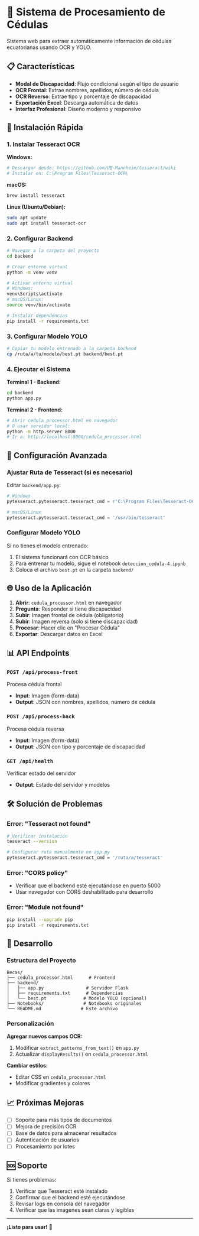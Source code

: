 # 🎯 Sistema de Procesamiento de Cédulas

Sistema web para extraer automáticamente información de cédulas ecuatorianas usando OCR y YOLO.

## 📋 Características

- **Modal de Discapacidad**: Flujo condicional según el tipo de usuario
- **OCR Frontal**: Extrae nombres, apellidos, número de cédula
- **OCR Reverso**: Extrae tipo y porcentaje de discapacidad
- **Exportación Excel**: Descarga automática de datos
- **Interfaz Profesional**: Diseño moderno y responsivo

## 🚀 Instalación Rápida

### 1. Instalar Tesseract OCR

**Windows:**
```bash
# Descargar desde: https://github.com/UB-Mannheim/tesseract/wiki
# Instalar en: C:\Program Files\Tesseract-OCR\
```

**macOS:**
```bash
brew install tesseract
```

**Linux (Ubuntu/Debian):**
```bash
sudo apt update
sudo apt install tesseract-ocr
```

### 2. Configurar Backend

```bash
# Navegar a la carpeta del proyecto
cd backend

# Crear entorno virtual
python -m venv venv

# Activar entorno virtual
# Windows:
venv\Scripts\activate
# macOS/Linux:
source venv/bin/activate

# Instalar dependencias
pip install -r requirements.txt
```

### 3. Configurar Modelo YOLO

```bash
# Copiar tu modelo entrenado a la carpeta backend
cp /ruta/a/tu/modelo/best.pt backend/best.pt
```

### 4. Ejecutar el Sistema

**Terminal 1 - Backend:**
```bash
cd backend
python app.py
```

**Terminal 2 - Frontend:**
```bash
# Abrir cedula_processor.html en navegador
# O usar servidor local:
python -m http.server 8000
# Ir a: http://localhost:8000/cedula_processor.html
```

## 🔧 Configuración Avanzada

### Ajustar Ruta de Tesseract (si es necesario)

Editar `backend/app.py`:
```python
# Windows
pytesseract.pytesseract.tesseract_cmd = r'C:\Program Files\Tesseract-OCR\tesseract.exe'

# macOS/Linux
pytesseract.pytesseract.tesseract_cmd = '/usr/bin/tesseract'
```

### Configurar Modelo YOLO

Si no tienes el modelo entrenado:
1. El sistema funcionará con OCR básico
2. Para entrenar tu modelo, sigue el notebook `deteccion_cedula-4.ipynb`
3. Coloca el archivo `best.pt` en la carpeta `backend/`

## 🌐 Uso de la Aplicación

1. **Abrir**: `cedula_processor.html` en navegador
2. **Pregunta**: Responder si tiene discapacidad
3. **Subir**: Imagen frontal de cédula (obligatorio)
4. **Subir**: Imagen reversa (solo si tiene discapacidad)
5. **Procesar**: Hacer clic en "Procesar Cédula"
6. **Exportar**: Descargar datos en Excel

## 📊 API Endpoints

### `POST /api/process-front`
Procesa cédula frontal
- **Input**: Imagen (form-data)
- **Output**: JSON con nombres, apellidos, número de cédula

### `POST /api/process-back`
Procesa cédula reversa
- **Input**: Imagen (form-data)
- **Output**: JSON con tipo y porcentaje de discapacidad

### `GET /api/health`
Verificar estado del servidor
- **Output**: Estado del servidor y modelos

## 🛠️ Solución de Problemas

### Error: "Tesseract not found"
```bash
# Verificar instalación
tesseract --version

# Configurar ruta manualmente en app.py
pytesseract.pytesseract.tesseract_cmd = '/ruta/a/tesseract'
```

### Error: "CORS policy"
- Verificar que el backend esté ejecutándose en puerto 5000
- Usar navegador con CORS deshabilitado para desarrollo

### Error: "Module not found"
```bash
pip install --upgrade pip
pip install -r requirements.txt
```

## 🔄 Desarrollo

### Estructura del Proyecto
```
Becas/
├── cedula_processor.html      # Frontend
├── backend/
│   ├── app.py                # Servidor Flask
│   ├── requirements.txt      # Dependencias
│   └── best.pt              # Modelo YOLO (opcional)
├── Notebooks/               # Notebooks originales
└── README.md               # Este archivo
```

### Personalización

**Agregar nuevos campos OCR:**
1. Modificar `extract_patterns_from_text()` en `app.py`
2. Actualizar `displayResults()` en `cedula_processor.html`

**Cambiar estilos:**
- Editar CSS en `cedula_processor.html`
- Modificar gradientes y colores

## 📈 Próximas Mejoras

- [ ] Soporte para más tipos de documentos
- [ ] Mejora de precisión OCR
- [ ] Base de datos para almacenar resultados
- [ ] Autenticación de usuarios
- [ ] Procesamiento por lotes

## 🆘 Soporte

Si tienes problemas:
1. Verificar que Tesseract esté instalado
2. Confirmar que el backend esté ejecutándose
3. Revisar logs en consola del navegador
4. Verificar que las imágenes sean claras y legibles

---

**¡Listo para usar!** 🎉
